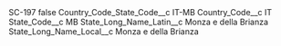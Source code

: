 <?xml version="1.0" encoding="UTF-8"?>
<CustomMetadata xmlns="http://soap.sforce.com/2006/04/metadata" xmlns:xsi="http://www.w3.org/2001/XMLSchema-instance" xmlns:xsd="http://www.w3.org/2001/XMLSchema">
    <label>SC-197</label>
    <protected>false</protected>
    <values>
        <field>Country_Code_State_Code__c</field>
        <value xsi:type="xsd:string">IT-MB</value>
    </values>
    <values>
        <field>Country_Code__c</field>
        <value xsi:type="xsd:string">IT</value>
    </values>
    <values>
        <field>State_Code__c</field>
        <value xsi:type="xsd:string">MB</value>
    </values>
    <values>
        <field>State_Long_Name_Latin__c</field>
        <value xsi:type="xsd:string">Monza e della Brianza</value>
    </values>
    <values>
        <field>State_Long_Name_Local__c</field>
        <value xsi:type="xsd:string">Monza e della Brianza</value>
    </values>
</CustomMetadata>
